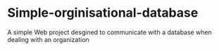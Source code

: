 # Simple-orginisational-database
A simple Web project desgined to communicate with  a database when dealing with an organization
